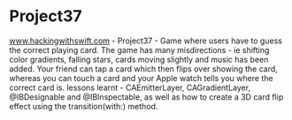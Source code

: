 # Project37
www.hackingwithswift.com - Project37 - Game where users have to guess the correct playing card. The game has many misdirections - ie
shifting color gradients, falling stars, cards moving slightly and music has been added. Your friend can tap a card which then flips over
showing the card, whereas you can touch a card and your Apple watch tells you where the correct card is.
lessons learnt - CAEmitterLayer, CAGradientLayer, @IBDesignable and @IBInspectable, as well as how to create a 3D card flip effect using the transition(with:) method.

